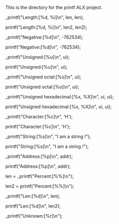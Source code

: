 This is the directory for the printf ALX project.

_printf("Length:[%d, %i]\n", len, len);


printf("Length:[%d, %i]\n", len2, len2);


_printf("Negative:[%d]\n", -762534);


printf("Negative:[%d]\n", -762534);


_printf("Unsigned:[%u]\n", ui);


printf("Unsigned:[%u]\n", ui);


_printf("Unsigned octal:[%o]\n", ui);


printf("Unsigned octal:[%o]\n", ui);


_printf("Unsigned hexadecimal:[%x, %X]\n", ui, ui);


printf("Unsigned hexadecimal:[%x, %X]\n", ui, ui);


_printf("Character:[%c]\n", 'H');


printf("Character:[%c]\n", 'H');


_printf("String:[%s]\n", "I am a string !");


printf("String:[%s]\n", "I am a string !");


_printf("Address:[%p]\n", addr);


printf("Address:[%p]\n", addr);


len = _printf("Percent:[%%]\n");


len2 = printf("Percent:[%%]\n");


_printf("Len:[%d]\n", len);


printf("Len:[%d]\n", len2);


_printf("Unknown:[%r]\n");
